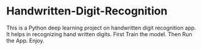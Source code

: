 # Handwritten-Digit-Recognition
This is a Python deep learning project on handwritten digit recognition app.
It helps in recognizing hand written digits.
First Train the model.
Then Run the App.
Enjoy.

